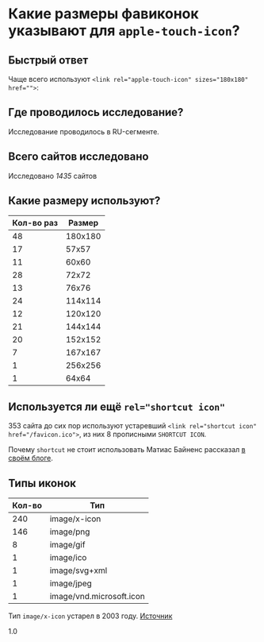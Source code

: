 # Какие размеры фавиконок указывают для `apple-touch-icon`?

## Быстрый ответ
Чаще всего используют `<link rel="apple-touch-icon" sizes="180x180" href="">`:

## Где проводилось исследование?
Исследование проводилось в RU-сегменте.

## Всего сайтов исследовано
Исследовано *1435* сайтов

## Какие размеру используют?

| Кол-во раз | Размер |
| --- | --- |
| 48 | 180x180 |
| 17 | 57x57 |
| 11 | 60x60 |
| 28 | 72x72 |
| 13 | 76x76 |
| 24 | 114x114 |
| 12 | 120x120 |
| 21 | 144x144 |
| 20 | 152x152 |
| 7 | 167x167 |
| 1 | 256x256 |
| 1 | 64x64 |

## Используется ли ещё `rel="shortcut icon"`
353 сайта до сих пор используют устаревший `<link rel="shortcut icon" href="/favicon.ico">`, из них 8 прописными `SHORTCUT ICON`.

Почему `shortcut` не стоит использовать Матиас Байненc рассказал [в своём блоге](https://mathiasbynens.be/notes/rel-shortcut-icon). 

## Типы иконок

| Кол-во | Тип |
| --- | --- |
| 240 | image/x-icon | 
| 146 | image/png | 
| 8 | image/gif |
| 1 | image/ico | 
| 1 | image/svg+xml | 
| 1 | image/jpeg | 
| 1 | image/vnd.microsoft.icon |

Тип `image/x-icon` устарел в 2003 году. [Источник](https://ru.wikipedia.org/wiki/Favicon)

1.0
